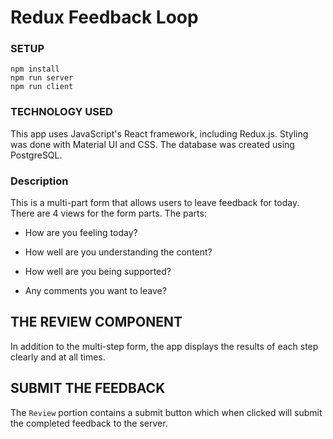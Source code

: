 # Redux Feedback Loop

### SETUP

```
npm install
npm run server
npm run client
```

### TECHNOLOGY USED

This app uses JavaScript's React framework, including Redux.js. Styling was done with Material UI and CSS. The database was created using PostgreSQL.

### Description

This is a multi-part form that allows users to leave feedback for today. 
There are 4 views for the form parts.
The parts:

- How are you feeling today?

- How well are you understanding the content?

- How well are you being supported?

- Any comments you want to leave?

## THE REVIEW COMPONENT

In addition to the multi-step form, the app displays the results of each step clearly and at all times. 

## SUBMIT THE FEEDBACK

The `Review` portion contains a submit button which when clicked will submit the completed feedback to the server. 
